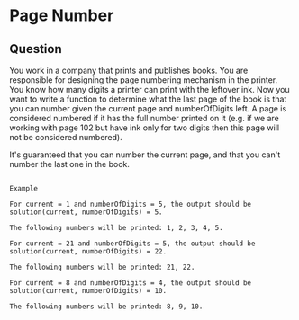 # Page Number

## Question

You work in a company that prints and publishes books. You are responsible for designing the page numbering mechanism in the printer. You know how many digits a printer can print with the leftover ink. Now you want to write a function to determine what the last page of the book is that you can number given the current page and numberOfDigits left. A page is considered numbered if it has the full number printed on it (e.g. if we are working with page 102 but have ink only for two digits then this page will not be considered numbered).

It's guaranteed that you can number the current page, and that you can't number the last one in the book.

```

Example

For current = 1 and numberOfDigits = 5, the output should be
solution(current, numberOfDigits) = 5.

The following numbers will be printed: 1, 2, 3, 4, 5.

For current = 21 and numberOfDigits = 5, the output should be
solution(current, numberOfDigits) = 22.

The following numbers will be printed: 21, 22.

For current = 8 and numberOfDigits = 4, the output should be
solution(current, numberOfDigits) = 10.

The following numbers will be printed: 8, 9, 10.

```
